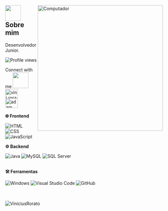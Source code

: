 <div>
  <img
    src="https://raw.githubusercontent.com/MicaelliMedeiros/micaellimedeiros/master/image/computer-illustration.png" 
    width="400px"
    align="right"
    alt="Computador"
  >
  <div>
    <h2>
    <picture><img src = "https://github.com/7oSkaaa/7oSkaaa/blob/main/Images/about_me.gif?raw=true" width = 50px></picture> Sobre mim
    </h2>
    <p align="left">
      Desenvolvedor Junior.
      <p align="left"> <img src="https://komarev.com/ghpvc/?username=ViniciusRorato" color="#2F6DB9" alt="Profile views" /> </p>
    </p>
    <div>
    <p align="left">
      Connect with me <img src='https://raw.githubusercontent.com/ShahriarShafin/ShahriarShafin/main/Assets/handshake.gif' width="50px"> 
      <br>
      <a href="https://www.instagram.com/vini.rorato?igsh=a29sZzlrcHU2eXBl" target="blank"><img align="center"
      src="https://raw.githubusercontent.com/rahuldkjain/github-profile-readme-generator/master/src/images/icons/Social/instagram.svg"
      alt="vini.rorato" height="30" width="40" /></a>
      <br />
        <a href="https://www.linkedin.com/in/vinicius-rorato-ba1372291?utm_source=share&utm_campaign=share_via&utm_content=profile&utm_medium=android_app" target="blank"><img align="center"
      src="https://raw.githubusercontent.com/rahuldkjain/github-profile-readme-generator/master/src/images/icons/Social/linked-in-alt.svg"
      alt="adam pithewan" height="30" width="40" /></a>
      <br />
      <br />
      <strong>🌐 Frontend</strong>
    </p>
    <p align="left">
      <img src="https://img.shields.io/badge/-HTML-05122A?style=for-the-badge&logo=html5" alt="HTML">
      <img src="https://img.shields.io/badge/-CSS-05122A?style=for-the-badge&logo=CSS3&logoColor=1572B6" alt="CSS">
      <img src="https://img.shields.io/badge/-JavaScript-05122A?style=for-the-badge&logo=javascript" alt="JavaScript">
    </p>
  </div>
</div>
</div>

<div>
  <p align="left">
    <strong>⚙️ Backend</strong>
  </p>
  <div align="left">
    <img src="https://img.shields.io/badge/-Java-05122A?style=for-the-badge&logo=java&logoColor=white" alt="Java">
    <img src="https://img.shields.io/badge/MySQL-00000F?style=for-the-badge&logo=mysql&logoColor=white" alt="MySQL">
    <img src="https://img.shields.io/badge/Microsoft_SQL_Server-CC2927?style=for-the-badge&logo=microsoft-sql-server&logoColor=white" alt="SQL Server">
  </div>
  
  <p align="left">
    <br />
    <strong>🛠️ Ferramentas</strong>
  </p>
  <div align="left">
    <img src="https://img.shields.io/badge/Windows-017AD7?style=for-the-badge&logo=windows&logoColor=white" alt="Windows">
    <img src="https://img.shields.io/badge/-Visual%20Studio%20Code-333333?style=flat&logo=visual-studio-code&logoColor=007ACC" alt="Visual Studio Code">
    <img src="https://img.shields.io/badge/GitHub-100000?style=for-the-badge&logo=github&logoColor=white" alt="GitHub">
  </div>
</div>
<br />
<br />
<p><img align="center" src="https://github-readme-streak-stats.herokuapp.com/?user=ViniciusRorato&theme=dark&background=0d1117&date_format=M%20j%5B%2C%20Y%5D" alt="ViniciusRorato" /></p>
